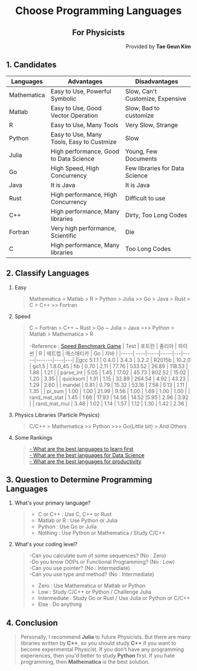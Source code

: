 <h1 style="text-align:center">Choose Programming Languages</h1>
<h2 style="text-align:center">For Physicists</h2>
<p style="text-align:right">Provided by <b>Tae Geun Kim</b></p>

## 1. Candidates

| Languages | Advantages | Disadvantages|
| -----------------|-------------------|----------------------|
|Mathematica| Easy to Use, Powerful Symbolic| Slow, Can't Customize, Expensive|
|Matlab           | Easy to Use, Good Vector Operation|Slow, Bad to customize|
| R | Easy to Use, Many Tools | Very Slow, Strange|
| Python | Easy to Use, Many Tools, Easy to Custmize | Slow|
|  Julia | High performance, Good to Data Science | Young, Few Documents|
| Go | High Speed, High Concurrency | Few libraries for Data Science|
| Java | It is Java | It is Java|
| Rust | High performance, High Concurrency | Difficult to use|
| C++ | High performance, Many libraries | Dirty, Too Long Codes|
| Fortran | Very high performance, Scientific | Die|
| C | High performance, Many libraries | Too Long Codes|

## 2. Classify Languages

1. Easy
    > Mathematica > Matlab > R > Python > Julia >> Go > Java > Rust > C > C++ >> Fortran

2. Speed
    > C ~ Fortran > C++ ~ Rust > Go ~ Julia > Java >>> Python > Matlab > Mathematica > R
    >
    > -Reference : <a href="http://benchmarksgame.alioth.debian.org/u64q/performance.php?test=nbody&sort=elapsed" target="_blank">Speed Benchmark Game</a>
    > | Test | 포트란 | 줄리아 | 파이썬 | R | 매트랩 |  매스매티카 | Go | 자바 |
    > |-----| ----|-----|-----|---|-----|-------|----|---|
    > ||gcc 5.1.1 | 0.4.0 | 3.4.3 | 3.2.2 | R2015b |  10.2.0 | go1.5 | 1.8.0_45
    > | fib | 0.70 | 2.11 | 77.76 | 533.52 | 26.89 |  118.53 | 1.86 | 1.21 |
    > | parse_int | 5.05 | 1.45 | 17.02 | 45.73 | 802.52 | 15.02 | 1.20 | 3.35 |
    > | quicksort | 1.31 | 1.15 | 32.89 | 264.54 | 4.92 | 43.23 | 1.29 | 2.60 |
    > | mandel | 0.81 | 0.79 | 15.32 | 53.16 | 7.58 | 5.13 | 1.11 |  1.35 |
    > | pi_sum | 1.00 | 1.00 | 21.99 | 9.56 | 1.00 |  1.69 | 1.00 |  1.00 |
    > | rand_mat_stat | 1.45 | 1.66 | 17.93 | 14.56 | 14.52 |5.95 | 2.96 |  3.92 |
    > | rand_mat_mul | 3.48 | 1.02 | 1.14 | 1.57 | 1.12 | 1.30 | 1.42 |  2.36 |


3. Physics Libraries (Particle Physics)
    > C/C++ > Mathematica >> Python >>> Go(Little bit) > And Others


4. Some Rankings
    > <a href="https://www.slant.co/topics/25/~best-programming-language-to-learn-first" target="_blank">- What are the best languages to learn first</a>  
    > <a href="https://www.slant.co/topics/4001/~programming-languages-for-data-science" target="_blank">- What are the best languages for Data Science</a>  
    > <a href="https://www.slant.co/topics/5984/~productivity-enhancing-well-designed-and-concise-rather-than-just-popular-or-time-tested-programming-la" target="_blank">- What are the best languages for productivity</a>

## 3. Question to Determine Programming Languages

1. What's your primary  language?
    > * C or C++ : Use C, C++ or Rust
    > * Matlab or R : Use Python or Julia
    > * Python : Use Go or Julia
    > * Nothing : Use Python or Mathematica /  Study C/C++

2. What's your coding level?
    > -Can you calculate sum of some sequences?  (No :  Zero)  
    > -Do you know OOPs or Functional Programming? (No : Low)  
    > -Can you use pointer? (No : Intermediate)  
    > -Can you use type and method? (No : Intermediate)
    > * Zero : Use Mathematica or Matlab or Python
    > * Low : Study C/C++ or Python / Challenge Julia
    > * Intermediate : Study Go or Rust / Use Julia or Python or C/C++
    > * Else : Do anything

## 4. Conclusion

> Personally, I recommend **Julia** to future Physicists. But there are many libraries written by **C++**, so you should study **C++** if you want to become experimental Physicist. If you don't have any programming experiences, then you'd better to study **Python** first. If you hate programming, then **Mathematica** is the best solution.  